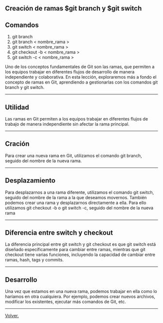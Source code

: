 ## Creación de ramas $git branch y $git switch

## Comandos
1) git branch
2) git branch < nombre_rama >
3) git switch < nombre_rama >
4) git checkout -b < nombre_rama >
5) git switch -c < nombre_rama >

Uno de los conceptos fundamentales de Git son las ramas,
que permiten a los equipos trabajar en diferentes flujos
de desarrollo de manera independiente y colaborativa.
En esta lección, exploraremos más a fondo el concepto
de ramas en Git, aprendiendo a gestionarlas con los
comandos git branch y git switch.

---
## Utilidad 

Las ramas en Git permiten a los equipos trabajar en
diferentes flujos de trabajo de manera independiente sin
afectar la rama principal.

---
## Cración

Para crear una nueva rama en Git, utilizamos el comando
git branch, seguido del nombre de la nueva rama.

---
## Desplazamiento

Para desplazarnos a una rama diferente, utilizamos el
comando git switch, seguido del nombre de la rama a
la que deseamos movernos.
También podemos crear una rama y desplazarnos directamente a ella. Para ello utilizamos git checkout -b o
git switch -c, seguido del nombre de la nueva rama

---
## Diferencia entre switch y checkout

 La diferencia principal entre git switch y git checkout es que git switch
está diseñado específicamente para cambiar entre ramas, mientras que git checkout tiene varias funciones,
incluyendo la capacidad de cambiar entre ramas, hash,
tags y commits.

---
## Desarrollo
Una vez que estamos en una nueva rama, podemos
trabajar en ella como lo haríamos en otra cualquiera. Por
ejemplo, podemos crear nuevos archivos, modificar los
existentes, ejecutar más comandos de Git, etc.

---
[Volver.](https://github.com/megagringa/Git-GitHub)